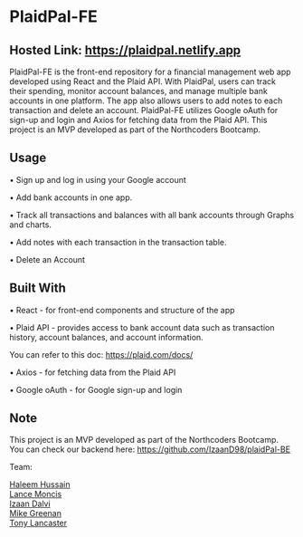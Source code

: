 # PlaidPal-FE

## Hosted Link: https://plaidpal.netlify.app

PlaidPal-FE is the front-end repository for a financial management web app developed using React and the Plaid API. With PlaidPal, users can track their spending, monitor account balances, and manage multiple bank accounts in one platform. The app also allows users to add notes to each transaction and delete an account. PlaidPal-FE utilizes Google oAuth for sign-up and login and Axios for fetching data from the Plaid API. This project is an MVP developed as part of the Northcoders Bootcamp.

## Usage

• Sign up and log in using your Google account

• Add bank accounts in one app.

• Track all transactions and balances with all bank accounts through Graphs and charts.

• Add notes with each transaction in the transaction table.

• Delete an Account

## Built With

• React - for front-end components and structure of the app

• Plaid API - provides access to bank account data such as transaction history, account balances, and account information.

You can refer to this doc: https://plaid.com/docs/

• Axios - for fetching data from the Plaid API

• Google oAuth - for Google sign-up and login

## Note

This project is an MVP developed as part of the Northcoders Bootcamp.
You can check our backend here:
https://github.com/IzaanD98/plaidPal-BE

Team:

[Haleem Hussain](https://github.com/HaleemHussain)  
[Lance Moncis](https://github.com/lanzmoncis)  
[Izaan Dalvi](https://github.com/IzaanD98)  
[Mike Greenan](https://github.com/mikegreenan98)  
[Tony Lancaster](https://github.com/lanc2112b)
